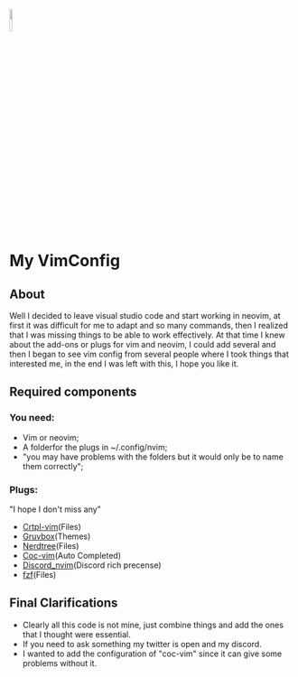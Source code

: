 <code><img width="10%" src="https://www.vectorlogo.zone/logos/neovimio/neovimio-ar21.svg"></code>

# My VimConfig

## About

Well I decided to leave visual studio code and start working in neovim, at first it was difficult for me to adapt and so many commands, then I realized that I was missing things to be able to work effectively. At that time I knew about the add-ons or plugs for vim and neovim, I could add several and then I began to see vim config from several people where I took things that interested me, in the end I was left with this, I hope you like it.

## Required components

### You need:
 - Vim or neovim;
 - A folderfor the plugs in ~/.config/nvim;
 - "you may have problems with the folders but it would only be to name them correctly";
 
### Plugs:
"I hope I don't miss any"
- [Crtpl-vim](https://github.com/kien/ctrlp.vim)(Files)
- [Gruvbox](https://github.com/morhetz/gruvbox)(Themes)
- [Nerdtree](https://github.com/preservim/nerdtree)(Files)
- [Coc-vim](https://github.com/neoclide/coc.nvim)(Auto Completed)
- [Discord_nvim](https://github.com/aurieh/discord.nvim)(Discord rich precense)
- [fzf](https://github.com/junegunn/fzf.vim)(Files)

## Final Clarifications

- Clearly all this code is not mine, just combine things and add the ones that I thought were essential.
- If you need to ask something my twitter is open and my discord.
- I wanted to add the configuration of "coc-vim" since it can give some problems without it.

